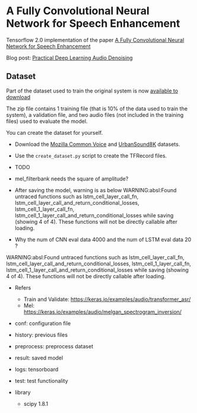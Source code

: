 # A Fully Convolutional Neural Network for Speech Enhancement

Tensorflow 2.0 implementation of the paper [A Fully Convolutional Neural Network for Speech Enhancement](https://pdfs.semanticscholar.org/9ed8/e2f6c338f4e0d1ab0d8e6ab8b836ea66ae95.pdf)

Blog post: [Practical Deep Learning Audio Denoising](https://medium.com/better-programming/practical-deep-learning-audio-denoising-79c1c1aea299)

## Dataset

Part of the dataset used to train the original system is now [available to download](http://cdn.daitan.com/dataset.zip)
  
The zip file contains 1 training file (that is 10% of the data used to train the system), a validation file, and two 
audio files (not included in the training files) used to evaluate the model. 

You can create the dataset for yourself. 

- Download the [Mozilla Common Voice](https://voice.mozilla.org/) and [UrbanSound8K](https://urbansounddataset.weebly.com/urbansound8k.html) datasets.
- Use the ```create_dataset.py``` script to create the TFRecord files. 


- TODO
- mel_filterbank needs the square of amplitude?
- After saving the model, warning is as below
WARNING:absl:Found untraced functions such as lstm_cell_layer_call_fn, lstm_cell_layer_call_and_return_conditional_losses, lstm_cell_1_layer_call_fn, lstm_cell_1_layer_call_and_return_conditional_losses while saving (showing 4 of 4). These functions will not be directly callable after loading.

- Why the num of CNN eval data 4000 and the num of LSTM eval data 20 ?

WARNING:absl:Found untraced functions such as lstm_cell_layer_call_fn, lstm_cell_layer_call_and_return_conditional_losses, lstm_cell_1_layer_call_fn, lstm_cell_1_layer_call_and_return_conditional_losses while saving (showing 4 of 4). These functions will not be directly callable after loading.

- Refers 
    - Train and Validate: https://keras.io/examples/audio/transformer_asr/
    - Mel: https://keras.io/examples/audio/melgan_spectrogram_inversion/

- conf: configuration file
- history: previous files
- preprocess: preprocess dataset
- result: saved model
- logs: tensorboard
- test: test functionality

- library
    - scipy 1.8.1
